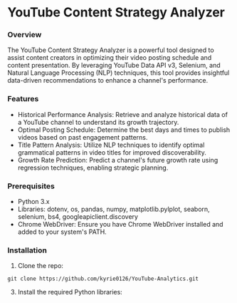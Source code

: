 # YouTube Content Strategy Analyzer

### Overview
The YouTube Content Strategy Analyzer is a powerful tool designed to assist content creators in optimizing their video posting schedule and content presentation. By leveraging YouTube Data API v3, Selenium, and Natural Language Processing (NLP) techniques, this tool provides insightful data-driven recommendations to enhance a channel's performance.

### Features
* Historical Performance Analysis: Retrieve and analyze historical data of a YouTube channel to understand its growth trajectory.
* Optimal Posting Schedule: Determine the best days and times to publish videos based on past engagement patterns.
* Title Pattern Analysis: Utilize NLP techniques to identify optimal grammatical patterns in video titles for improved discoverability.
* Growth Rate Prediction: Predict a channel's future growth rate using regression techniques, enabling strategic planning.

### Prerequisites
* Python 3.x
* Libraries: dotenv, os, pandas, numpy, matplotlib.pylplot, seaborn, selenium, bs4, googleapiclient.discovery
* Chrome WebDriver: Ensure you have Chrome WebDriver installed and added to your system's PATH.

### Installation
1. Clone the repo:
```
git clone https://github.com/kyrie0126/YouTube-Analytics.git
```
3. Install the required Python libraries:
